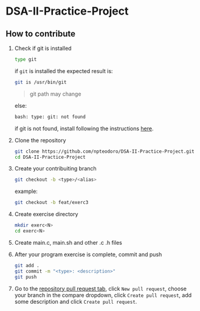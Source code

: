 # DSA-II-Practice-Project

## How to contribute

1. Check if git is installed

    ```bash
    type git
    ```

    if `git` is installed the expected result is:

    ```bash
    git is /usr/bin/git
    ```

    > git path may change

    else:

    ```bash
    bash: type: git: not found
    ```

    if git is not found, install following the instructions [here](https://git-scm.com/book/en/v2/Getting-Started-Installing-Git).

1. Clone the repository

    ```bash
    git clone https://github.com/npteodoro/DSA-II-Practice-Project.git
    cd DSA-II-Practice-Project
    ```

1. Create your contribuiting branch

    ```bash
    git checkout -b <type>/<alias>
    ```

    example:

    ```bash
    git checkout -b feat/exerc3
    ```

1. Create exercise directory

    ```bash
    mkdir exerc<N>
    cd exerc<N>
    ```

1. Create main.c, main.sh and other .c .h files

1. After your program exercise is complete, commit and push

    ```bash
    git add .
    git commit -m "<type>: <description>"
    git push
    ```

1. Go to the [repository pull request tab](https://github.com/npteodoro/DSA-II-Practice-Project/pulls), click `New pull request`, choose your branch in the compare dropdown, click `Create pull request`, add some description and click `Create pull request`.
